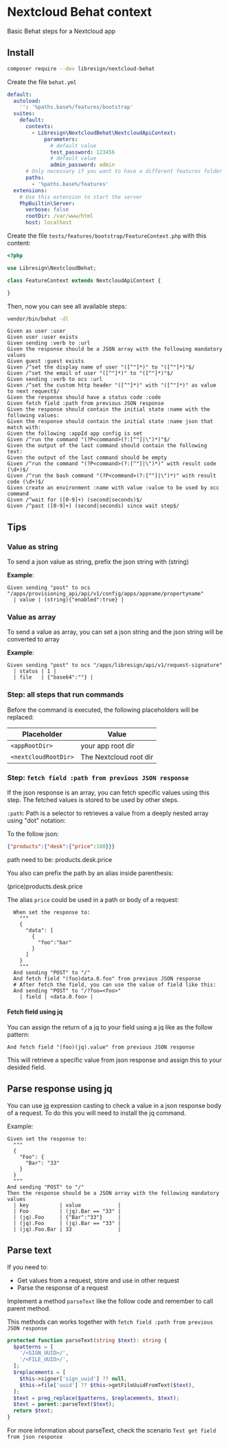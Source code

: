 # Nextcloud Behat context

Basic Behat steps for a Nextcloud app

## Install

```bash
composer require --dev libresign/nextcloud-behat
```
Create the file `behat.yml`
```yaml
default:
  autoload:
    '': '%paths.base%/features/bootstrap'
  suites:
    default:
      contexts:
        - Libresign\NextcloudBehat\NextcloudApiContext:
            parameters:
              # default value
              test_password: 123456
              # default value
              admin_password: admin
      # Only necessary if you want to have a different features folder
      paths:
        - '%paths.base%/features'
  extensions:
    # Use this extension to start the server
    PhpBuiltin\Server:
      verbose: false
      rootDir: /var/www/html
      host: localhost
```
Create the file `tests/features/bootstrap/FeatureContext.php` with this content:
```php
<?php

use Libresign\NextcloudBehat;

class FeatureContext extends NextcloudApiContext {

}
```

Then, now you can see all available steps:
```bash
vendor/bin/behat -dl
```

```gherkin
Given as user :user
Given user :user exists
Given sending :verb to :url
Given the response should be a JSON array with the following mandatory values
Given guest :guest exists
Given /^set the display name of user "([^"]*)" to "([^"]*)"$/
Given /^set the email of user "([^"]*)" to "([^"]*)"$/
Given sending :verb to ocs :url
Given /^set the custom http header "([^"]*)" with "([^"]*)" as value to next request$/
Given the response should have a status code :code
Given fetch field :path from previous JSON response
Given the response should contain the initial state :name with the following values:
Given the response should contain the initial state :name json that match with:
Given the following :appId app config is set
Given /^run the command "(?P<command>(?:[^"]|\")*)"$/
Given the output of the last command should contain the following text:
Given the output of the last command should be empty
Given /^run the command "(?P<command>(?:[^"]|\")*)" with result code (\d+)$/
Given /^run the bash command "(?P<command>(?:[^"]|\")*)" with result code (\d+)$/
Given create an environment :name with value :value to be used by occ command
Given /^wait for ([0-9]+) (second|seconds)$/
Given /^past ([0-9]+) (second|seconds) since wait step$/
```

## Tips

### Value as string
To send a json value as string, prefix the json string with (string)

**Example**:
```gherkin
Given sending "post" to ocs "/apps/provisioning_api/api/v1/config/apps/appname/propertyname"
  | value | (string){"enabled":true} |
```

### Value as array
To send a value as array, you can set a json string and the json string will be converted to array

**Example**:
```gherkin
Given sending "post" to ocs "/apps/libresign/api/v1/request-signature"
  | status | 1 |
  | file   | {"base64":""} |
```

### Step: all steps that run commands

Before the command is executed, the following placeholders will be replaced:

| Placeholder          | Value                  |
| -------------------- | ---------------------- |
| `<appRootDir>`       | your app root dir      |
| `<nextcloudRootDir>` | The Nextcloud root dir |

### Step: `fetch field :path from previous JSON response`

If the json response is an array, you can fetch specific values using this step. The fetched values is stored to be used by other steps.

`:path`: Path is  a selector to retrieves a value from a deeply nested array using "dot" notation:

To the follow json:
```json
{"products":{"desk":{"price":100}}}
```
path need to be: products.desk.price

You also can prefix the path by an alias inside parenthesis:

(price)products.desk.price

The alias `price` could be used in a path or body of a request:
```gherkin
  When set the response to:
    """
    {
      "data": [
        {
          "foo":"bar"
        }
      ]
    }
    """
  And sending "POST" to "/"
  And fetch field "(foo)data.0.foo" from previous JSON response
  # After fetch the field, you can use the value of field like this:
  And sending "POST" to "/?foo=<foo>"
    | field | <data.0.foo> |
```

#### Fetch field using jq

You can assign the return of a jq to your field using a jq like as the follow pattern:

```gherkin
And fetch field "(foo)(jq).value" from previous JSON response
```

This will retrieve a specific value from json response and assign this to your desided field.

## Parse response using jq

You can use [jq](https://jqlang.github.io/jq/manual/) expression casting to check a value in a json response body of a request. To do this you will need to install the jq command.

Example:

```gherkin
Given set the response to:
  """
  {
    "Foo": {
      "Bar": "33"
    }
  }
  """
And sending "POST" to "/"
Then the response should be a JSON array with the following mandatory values
  | key          | value            |
  | Foo          | (jq).Bar == "33" |
  | (jq).Foo     | {"Bar":"33"}     |
  | (jq).Foo     | (jq).Bar == "33" |
  | (jq).Foo.Bar | 33               |
```

## Parse text

If you need to:
- Get values from a request, store and use in other request
- Parse the response of a request

Implement a method `parseText` like the follow code and remember to call parent method.

This methods can works together with `fetch field :path from previous JSON response`
```php
protected function parseText(string $text): string {
  $patterns = [
    '/<SIGN_UUID>/',
    '/<FILE_UUID>/',
  ];
  $replacements = [
    $this->signer['sign_uuid'] ?? null,
    $this->file['uuid'] ?? $this->getFileUuidFromText($text),
  ];
  $text = preg_replace($patterns, $replacements, $text);
  $text = parent::parseText($text);
  return $text;
}
```
For more information about parseText, check the scenario `Test get field from json response`
